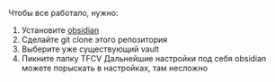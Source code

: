 Чтобы все работало, нужно:
1. Установите [obsidian](https://obsidian.md/download)
2. Сделайте git clone этого репозитория
3. Выберите уже существующий vault
4. Пикните папку TFCV
Дальнейшие настройки под себя obsidian можете порыскать в настройках, там несложно

